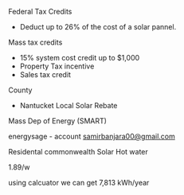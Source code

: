 Federal Tax Credits
- Deduct up to 26% of the cost of a solar pannel.


Mass tax credits
- 15% system cost credit up to $1,000
- Property Tax incentive
- Sales tax credit

County 
- Nantucket Local Solar Rebate

Mass Dep of Energy (SMART)

energysage - account samirbanjara00@gmail.com

Residental commonwealth Solar Hot water


1.89/w

using calcuator we can get 7,813 kWh/year